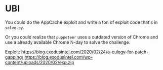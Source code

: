 UBI
===

You could do the AppCache exploit and write a ton of exploit code that's in `solve.py`.

Or you could realize that `puppeteer` uses a outdated version of Chrome and use a already available Chrome N-day
to solve the challenge.

Exploit:
https://blog.exodusintel.com/2020/02/24/a-eulogy-for-patch-gapping/
https://blog.exodusintel.com/wp-content/uploads/2020/02/exp.zip
